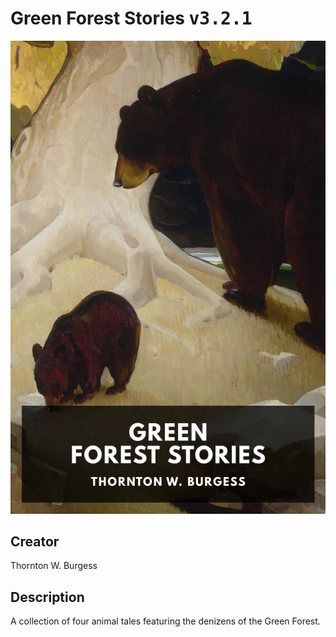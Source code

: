
# Green Forest Stories <kbd>v3.2.1</kbd>

<center>
  <img src="./cover-1024.jpg"/>
</center>

## Creator
Thornton W. Burgess

## Description
A collection of four animal tales featuring the denizens of the Green Forest.
